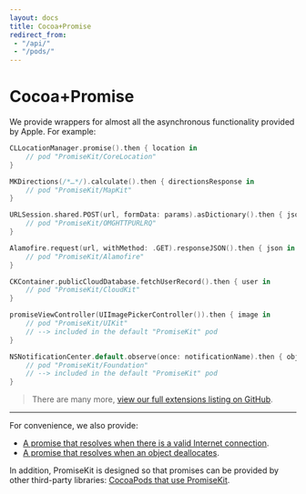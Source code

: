 ```yaml
---
layout: docs
title: Cocoa+Promise
redirect_from:
 - "/api/"
 - "/pods/"
---
```


# Cocoa+Promise

We provide wrappers for almost all the asynchronous functionality provided by Apple. For example:

```swift
CLLocationManager.promise().then { location in
    // pod "PromiseKit/CoreLocation"
}

MKDirections(/*…*/).calculate().then { directionsResponse in
    // pod "PromiseKit/MapKit"
}

URLSession.shared.POST(url, formData: params).asDictionary().then { json in
    // pod "PromiseKit/OMGHTTPURLRQ"
}

Alamofire.request(url, withMethod: .GET).responseJSON().then { json in
    // pod "PromiseKit/Alamofire"
}

CKContainer.publicCloudDatabase.fetchUserRecord().then { user in
    // pod "PromiseKit/CloudKit"
}

promiseViewController(UIImagePickerController()).then { image in
    // pod "PromiseKit/UIKit"
    // --> included in the default "PromiseKit" pod
}

NSNotificationCenter.default.observe(once: notificationName).then { obj in
    // pod "PromiseKit/Foundation"
    // --> included in the default "PromiseKit" pod
}
```

> There are many more, [view our full extensions listing on GitHub](https://github.com/PromiseKit).

---

For convenience, we also provide:

* [A promise that resolves when there is a valid Internet connection](https://github.com/PromiseKit/SystemConfiguration/blob/master/Sources/SCNetworkReachability%2BAnyPromise.h).
* [A promise that resolves when an object deallocates](https://github.com/PromiseKit/Foundation/blob/master/Sources/afterlife.swift).

In addition, PromiseKit is designed so that promises can be provided by other third-party libraries: [CocoaPods that use PromiseKit](https://cocoapods.org/?q=uses%3Apromisekit*).

